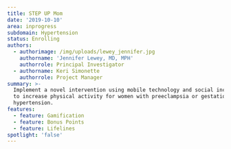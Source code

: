 ```yaml
---
title: STEP UP Mom
date: '2019-10-10'
area: inprogress
subdomain: Hypertension
status: Enrolling
authors:
  - authorimage: /img/uploads/lewey_jennifer.jpg
    authorname: 'Jennifer Lewey, MD, MPH'
    authorrole: Principal Investigator
  - authorname: Keri Simonette
    authorrole: Project Manager
summary: >-
  Implement a novel intervention using mobile technology and social incentives
  to increase physical activity for women with preeclampsia or gestational
  hypertension.
features:
  - feature: Gamification
  - feature: Bonus Points
  - feature: Lifelines
spotlight: 'false'
---
```


